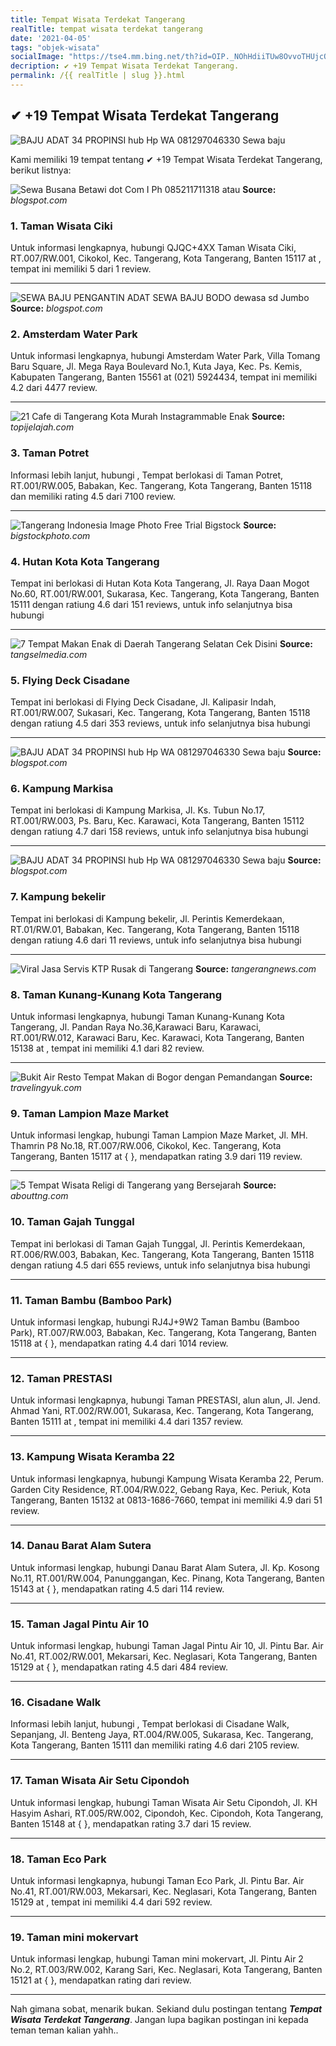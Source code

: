 ```yaml
---
title: Tempat Wisata Terdekat Tangerang
realTitle: tempat wisata terdekat tangerang
date: '2021-04-05'
tags: "objek-wisata"
socialImage: "https://tse4.mm.bing.net/th?id=OIP._NOhHdiiTUw8OvvoTHUjcQHaHa&amp;pid=15.1"
decription: ✔ +19 Tempat Wisata Terdekat Tangerang.
permalink: /{{ realTitle | slug }}.html
---
```


## ✔ +19 Tempat Wisata Terdekat Tangerang

![BAJU ADAT 34 PROPINSI hub Hp  WA 081297046330 Sewa baju ](https://1.bp.blogspot.com/--iIbpc5i3m8/XsCU96JuU1I/AAAAAAAAi7k/HYyMQj8d_BIIqcOX-UHBxdRW7wLcBf22wCLcBGAsYHQ/s640/IMG-20200517-WA0007.jpg)



Kami memiliki 19 tempat tentang ✔ +19 Tempat Wisata Terdekat Tangerang, berikut listnya:



![Sewa Busana Betawi dot Com I Ph 085211711318 atau ](https://tse1.mm.bing.net/th?id=OIP.aeB8lzG9Rb8KhuzHsJlrTwHaHa&amp;pid=15.1)
**Source:** _blogspot.com_


### 1. Taman Wisata Ciki



Untuk informasi lengkapnya, hubungi QJQC+4XX Taman Wisata Ciki, RT.007/RW.001, Cikokol, Kec. Tangerang, Kota Tangerang, Banten 15117 at , tempat ini memiliki 5 dari 1 review.

---


![SEWA BAJU PENGANTIN ADAT SEWA BAJU BODO dewasa sd Jumbo ](https://tse2.mm.bing.net/th?id=OIP.RJcAR4rw6LeYSJGaYODllwHaD4&amp;pid=15.1)
**Source:** _blogspot.com_


### 2. Amsterdam Water Park



Untuk informasi lengkapnya, hubungi Amsterdam Water Park, Villa Tomang Baru Square, Jl. Mega Raya Boulevard No.1, Kuta Jaya, Kec. Ps. Kemis, Kabupaten Tangerang, Banten 15561 at (021) 5924434, tempat ini memiliki 4.2 dari 4477 review.

---


![21 Cafe di Tangerang Kota Murah Instagrammable Enak](https://tse2.mm.bing.net/th?id=OIP.Ghf-rlEZ2aVnKhQUSUzFLQHaE8&amp;pid=15.1)
**Source:** _topijelajah.com_


### 3. Taman Potret



Informasi lebih lanjut, hubungi , Tempat berlokasi di Taman Potret, RT.001/RW.005, Babakan, Kec. Tangerang, Kota Tangerang, Banten 15118 dan memiliki rating 4.5 dari 7100 review.

---


![Tangerang Indonesia Image  Photo Free Trial  Bigstock](https://tse2.mm.bing.net/th?id=OIP.5ZA4vxkEv1NeTMAanNMGJAAAAA&amp;pid=15.1)
**Source:** _bigstockphoto.com_


### 4. Hutan Kota Kota Tangerang



Tempat ini berlokasi di Hutan Kota Kota Tangerang, Jl. Raya Daan Mogot No.60, RT.001/RW.001, Sukarasa, Kec. Tangerang, Kota Tangerang, Banten 15111 dengan ratiung 4.6 dari 151 reviews, untuk info selanjutnya bisa hubungi 

---


![7 Tempat Makan Enak di Daerah Tangerang Selatan Cek Disini](https://tse1.mm.bing.net/th?id=OIP.2L_N24y9u-oDYiaVJof3rAHaD4&amp;pid=15.1)
**Source:** _tangselmedia.com_


### 5. Flying Deck Cisadane



Tempat ini berlokasi di Flying Deck Cisadane, Jl. Kalipasir Indah, RT.001/RW.007, Sukasari, Kec. Tangerang, Kota Tangerang, Banten 15118 dengan ratiung 4.5 dari 353 reviews, untuk info selanjutnya bisa hubungi 

---


![BAJU ADAT 34 PROPINSI hub Hp  WA 081297046330 Sewa baju ](https://tse2.mm.bing.net/th?id=OIP.syqLvNPoowFqFDAguOH2YQAAAA&amp;pid=15.1)
**Source:** _blogspot.com_


### 6. Kampung Markisa



Tempat ini berlokasi di Kampung Markisa, Jl. Ks. Tubun No.17, RT.001/RW.003, Ps. Baru, Kec. Karawaci, Kota Tangerang, Banten 15112 dengan ratiung 4.7 dari 158 reviews, untuk info selanjutnya bisa hubungi 

---


![BAJU ADAT 34 PROPINSI hub Hp  WA 081297046330 Sewa baju ](https://tse3.mm.bing.net/th?id=OIP.hSkyHoY1SK8yW6jU20H6qQHaJQ&amp;pid=15.1)
**Source:** _blogspot.com_


### 7. Kampung bekelir



Tempat ini berlokasi di Kampung bekelir, Jl. Perintis Kemerdekaan, RT.01/RW.01, Babakan, Kec. Tangerang, Kota Tangerang, Banten 15118 dengan ratiung 4.6 dari 11 reviews, untuk info selanjutnya bisa hubungi 

---


![Viral Jasa Servis KTP Rusak di Tangerang](https://tse1.mm.bing.net/th?id=OIP.PBgUiGC91QB3MCUQ24nNaAHaEU&amp;pid=15.1)
**Source:** _tangerangnews.com_


### 8. Taman Kunang-Kunang Kota Tangerang



Untuk informasi lengkapnya, hubungi Taman Kunang-Kunang Kota Tangerang, Jl. Pandan Raya No.36,Karawaci Baru, Karawaci, RT.001/RW.012, Karawaci Baru, Kec. Karawaci, Kota Tangerang, Banten 15138 at , tempat ini memiliki 4.1 dari 82 review.

---


![Bukit Air Resto Tempat Makan di Bogor dengan Pemandangan ](https://tse2.mm.bing.net/th?id=OIP.ogPAIegrg43-VzLojqNQkwHaHa&amp;pid=15.1)
**Source:** _travelingyuk.com_


### 9. Taman Lampion Maze Market



Untuk informasi lengkap, hubungi Taman Lampion Maze Market, Jl. MH. Thamrin P8 No.18, RT.007/RW.006, Cikokol, Kec. Tangerang, Kota Tangerang, Banten 15117 at {  }, mendapatkan rating 3.9 dari 119 review.

---


![5 Tempat Wisata Religi di Tangerang yang Bersejarah](https://tse1.mm.bing.net/th?id=OIP.yYJHVVfk7gcM7IAGoF0rAgHaHa&amp;pid=15.1)
**Source:** _abouttng.com_


### 10. Taman Gajah Tunggal



Tempat ini berlokasi di Taman Gajah Tunggal, Jl. Perintis Kemerdekaan, RT.006/RW.003, Babakan, Kec. Tangerang, Kota Tangerang, Banten 15118 dengan ratiung 4.5 dari 655 reviews, untuk info selanjutnya bisa hubungi 

---


### 11. Taman Bambu (Bamboo Park)



Untuk informasi lengkap, hubungi RJ4J+9W2 Taman Bambu (Bamboo Park), RT.007/RW.003, Babakan, Kec. Tangerang, Kota Tangerang, Banten 15118 at {  }, mendapatkan rating 4.4 dari 1014 review.

---


### 12. Taman PRESTASI



Untuk informasi lengkapnya, hubungi Taman PRESTASI, alun alun, Jl. Jend. Ahmad Yani, RT.002/RW.001, Sukarasa, Kec. Tangerang, Kota Tangerang, Banten 15111 at , tempat ini memiliki 4.4 dari 1357 review.

---


### 13. Kampung Wisata Keramba 22



Untuk informasi lengkapnya, hubungi Kampung Wisata Keramba 22, Perum. Garden City Residence, RT.004/RW.022, Gebang Raya, Kec. Periuk, Kota Tangerang, Banten 15132 at 0813-1686-7660, tempat ini memiliki 4.9 dari 51 review.

---


### 14. Danau Barat Alam Sutera



Untuk informasi lengkap, hubungi Danau Barat Alam Sutera, Jl. Kp. Kosong No.11, RT.001/RW.004, Panunggangan, Kec. Pinang, Kota Tangerang, Banten 15143 at {  }, mendapatkan rating 4.5 dari 114 review.

---


### 15. Taman Jagal Pintu Air 10



Untuk informasi lengkap, hubungi Taman Jagal Pintu Air 10, Jl. Pintu Bar. Air No.41, RT.002/RW.001, Mekarsari, Kec. Neglasari, Kota Tangerang, Banten 15129 at {  }, mendapatkan rating 4.5 dari 484 review.

---


### 16. Cisadane Walk



Informasi lebih lanjut, hubungi , Tempat berlokasi di Cisadane Walk, Sepanjang, Jl. Benteng Jaya, RT.004/RW.005, Sukarasa, Kec. Tangerang, Kota Tangerang, Banten 15111 dan memiliki rating 4.6 dari 2105 review.

---


### 17. Taman Wisata Air Setu Cipondoh



Untuk informasi lengkap, hubungi Taman Wisata Air Setu Cipondoh, Jl. KH Hasyim Ashari, RT.005/RW.002, Cipondoh, Kec. Cipondoh, Kota Tangerang, Banten 15148 at {  }, mendapatkan rating 3.7 dari 15 review.

---


### 18. Taman Eco Park



Untuk informasi lengkapnya, hubungi Taman Eco Park, Jl. Pintu Bar. Air No.41, RT.001/RW.003, Mekarsari, Kec. Neglasari, Kota Tangerang, Banten 15129 at , tempat ini memiliki 4.4 dari 592 review.

---


### 19. Taman mini mokervart



Untuk informasi lengkap, hubungi Taman mini mokervart, Jl. Pintu Air 2 No.2, RT.003/RW.002, Karang Sari, Kec. Neglasari, Kota Tangerang, Banten 15121 at {  }, mendapatkan rating  dari  review.

---









Nah gimana sobat, menarik bukan. Sekiand dulu postingan tentang ***Tempat Wisata Terdekat Tangerang***. Jangan lupa bagikan postingan ini kepada teman teman kalian yahh..
